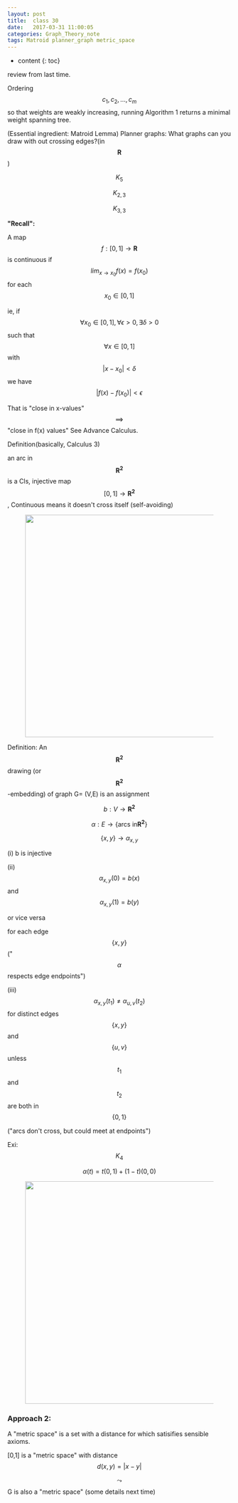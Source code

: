 ```yaml
---
layout: post
title:  class 30
date:   2017-03-31 11:00:05
categories: Graph_Theory_note
tags: Matroid planner_graph metric_space
---
```


* content
{: toc}


review from last time. 

Ordering $$c_{1},c_{2},...,c_{m}$$ so that weights are weakly increasing, running Algorithm 1 returns a minimal weight spanning tree.





(Essential ingredient: Matroid Lemma)
Planner graphs: What graphs can you draw with out crossing edges?(in $$\mathbf{R}$$)

$$K_{5}$$

$$K_{2,3}$$

$$K_{3,3}$$


**"Recall":** 

A map $$f:[0,1]\to \mathbf{R}$$
is continuous if $$lim_{x \to x_{0}} f(x) = f(x_{0})$$ for each $$x_{0}\in [0,1]$$

ie, if $$\forall x_{0} \in [0,1],\forall \epsilon > 0, \exists \delta > 0$$ such that $$\forall x \in [0,1]$$ with $$\lvert x-x_{0} \lvert < \delta$$ we have $$\lvert f(x)-f(x_{0}) \lvert <  \epsilon $$ 


That is "close in x-values" $$\implies$$ "close in f(x) values" See Advance Calculus. 

Definition(basically, Calculus 3)

an arc in $$\mathbf{R^{2}}$$ is a Cls, injective map $$[0,1] \to \mathbf{R^{2}}$$,
Continuous means it doesn't cross itself (self-avoiding)


<figure>
<img src = "{{root_url | prepend: site.baseurl}}/asset/graph_theory/pic/class-note/class-30/class-30-a.jpeg" width = "500">
<figurecpation> </figurecpation>
</figure>


Definition: An $$\mathbf{R^{2}}$$ drawing (or $$\mathbf{R^{2}}$$-embedding) of graph G= (V,E) is an assignment 

$$b:V \to \mathbf{R^{2}}$$

$$\alpha: E \to \{\text{arcs in} \mathbf{R^{2}} \}$$

$$\{x,y\} \to \alpha_{x,y}$$

(i) b is injective 

(ii) $$\alpha_{x,y}(0) = b(x) $$ and $$\alpha_{x,y}(1) = b(y)$$

or vice versa

for each edge $$\{x,y\}$$("$$\alpha$$ respects edge endpoints")

(iii) $$\alpha_{x,y}(t_{1}) ≠ \alpha_{u,v}(t_{2})$$
for distinct edges $$\{x,y\}$$ and $$\{u,v\}$$ unless $$t_{1}$$ and $$t_{2}$$
are both in $$\{0,1\}$$

("arcs don't cross, but could meet at endpoints")

Exi: $$K_{4}$$


$$\alpha (t) = t(0,1)+(1-t)(0,0)$$


<figure>
<img src = "{{root_url | prepend: site.baseurl}}/asset/graph_theory/pic/class-note/class-30/class-30-b.jpeg" width = "500">
<figurecpation> </figurecpation>
</figure>


### Approach 2:

A "metric space" is a set with a distance for which satisifies sensible axioms. 

[0,1] is a "metric space" with distance $$d(x,y) = \lvert x - y\lvert$$

$$\leadsto$$ G is also a "metric space" (some details next time)





